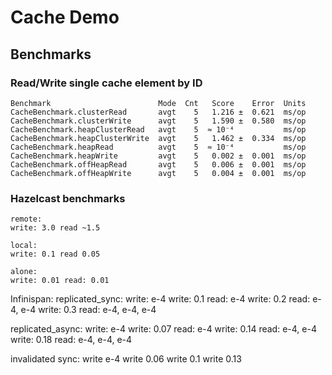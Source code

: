 # Cache Demo

## Benchmarks
 
### Read/Write single cache element by ID

```
Benchmark                        Mode  Cnt   Score    Error  Units
CacheBenchmark.clusterRead       avgt    5   1.216 ±  0.621  ms/op
CacheBenchmark.clusterWrite      avgt    5   1.590 ±  0.580  ms/op
CacheBenchmark.heapClusterRead   avgt    5  ≈ 10⁻⁴           ms/op
CacheBenchmark.heapClusterWrite  avgt    5   1.462 ±  0.334  ms/op
CacheBenchmark.heapRead          avgt    5  ≈ 10⁻⁴           ms/op
CacheBenchmark.heapWrite         avgt    5   0.002 ±  0.001  ms/op
CacheBenchmark.offHeapRead       avgt    5   0.006 ±  0.001  ms/op
CacheBenchmark.offHeapWrite      avgt    5   0.004 ±  0.001  ms/op
```

### Hazelcast benchmarks
```
remote:
write: 3.0 read ~1.5

local:
write: 0.1 read 0.05

alone:
write: 0.01 read: 0.01
```

Infinispan:
replicated_sync:
write: e-4
write: 0.1 read: e-4
write: 0.2 read: e-4, e-4
write: 0.3 read: e-4, e-4, e-4

replicated_async:
write: e-4
write: 0.07 read: e-4
write: 0.14 read: e-4, e-4
write: 0.18 read: e-4, e-4, e-4

invalidated sync:
write e-4
write 0.06
write 0.1
write 0.13
